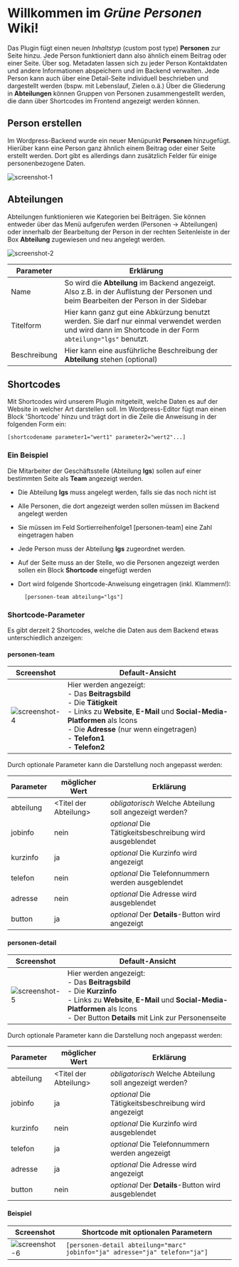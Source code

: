 Willkommen im _Grüne Personen_ Wiki!
====================================

Das Plugin fügt einen neuen _Inhaltstyp_ (custom post type) **Personen** zur Seite hinzu. Jede Person funktioniert dann also ähnlich einem Beitrag oder einer Seite.
Über sog. Metadaten lassen sich zu jeder Person Kontaktdaten und andere Informationen abspeichern und im Backend verwalten. Jede Person kann auch über eine Detail-Seite individuell beschrieben und dargestellt werden (bspw. mit Lebenslauf, Zielen o.ä.)
Über die Gliederung in **Abteilungen** können Gruppen von Personen zusammengestellt werden, die dann über Shortcodes im Frontend angezeigt werden können.

## Person erstellen

Im Wordpress-Backend wurde ein neuer Menüpunkt **Personen** hinzugefügt. Hierüber kann eine Person ganz ähnlich einem Beitrag oder einer Seite erstellt werden. Dort gibt es allerdings dann zusätzlich Felder für einige personenbezogene Daten.

![screenshot-1][img-1]

## Abteilungen

Abteilungen funktionieren wie Kategorien bei Beiträgen. Sie können entweder über das Menü aufgerufen werden (Personen -> Abteilungen) oder innerhalb der Bearbeitung der Person in der rechten Seitenleiste in der Box **Abteilung** zugewiesen und neu angelegt werden.

![screenshot-2][img-2]

| Parameter | Erklärung |
|---|---|
| Name | So wird die **Abteilung** im Backend angezeigt. Also z.B. in der Auflistung der Personen und beim Bearbeiten der Person in der Sidebar |
| Titelform | Hier kann ganz gut eine Abkürzung benutzt werden. Sie darf nur einmal verwendet werden und wird dann im Shortcode in der Form `abteilung="lgs"` benutzt. |
| Beschreibung | Hier kann eine ausführliche Beschreibung der **Abteilung** stehen (optional)

## Shortcodes

Mit Shortcodes wird unserem Plugin mitgeteilt, welche Daten es auf der Website in welcher Art darstellen soll. Im Wordpress-Editor fügt man einen Block 'Shortcode' hinzu und trägt dort in die Zeile die Anweisung in der folgenden Form ein:

`[shortcodename parameter1="wert1" parameter2="wert2"...]`

### Ein Beispiel

Die Mitarbeiter der Geschäftsstelle (Abteilung **lgs**) sollen auf einer bestimmten Seite als **Team** angezeigt werden.

- Die Abteilung **lgs** muss angelegt werden, falls sie das noch nicht ist
- Alle Personen, die dort angezeigt werden sollen müssen im Backend angelegt werden
- Sie müssen im Feld Sortierreihenfolge1 \[personen-team\] eine Zahl eingetragen haben
- Jede Person muss der Abteilung **lgs** zugeordnet werden.
- Auf der Seite muss an der Stelle, wo die Personen angezeigt werden sollen ein Block 
  **Shortcode** eingefügt werden
- Dort wird folgende Shortcode-Anweisung eingetragen (inkl. Klammern!):

        [personen-team abteilung="lgs"]

### Shortcode-Parameter

Es gibt derzeit 2 Shortcodes, welche die Daten aus dem Backend etwas unterschiedlich anzeigen:

#### personen-team

| Screenshot | Default-Ansicht |
|---|---|
| ![screenshot-4][img-4] | Hier werden angezeigt:<br>- Das **Beitragsbild**<br>- Die **Tätigkeit**<br>- Links zu **Website**, **E-Mail** und **Social-Media-Platformen** als Icons<br>- Die **Adresse** (nur wenn eingetragen)<br>- **Telefon1**<br>- **Telefon2** |

Durch optionale Parameter kann die Darstellung noch angepasst werden:

| Parameter | möglicher Wert | Erklärung
|---|---|---|
| abteilung | \<Titel der Abteilung\> | _obligatorisch_ Welche Abteilung soll angezeigt werden? |
| jobinfo | nein | _optional_ Die Tätigkeitsbeschreibung wird ausgeblendet |
| kurzinfo | ja | _optional_ Die Kurzinfo wird angezeigt |
| telefon | nein | _optional_ Die Telefonnummern werden ausgeblendet |
| adresse | nein | _optional_ Die Adresse wird ausgeblendet |
| button | ja | _optional_ Der **Details**-Button wird angezeigt |


#### personen-detail

| Screenshot | Default-Ansicht |
|---|---|
|  ![screenshot-5][img-5] | Hier werden angezeigt:<br>- Das **Beitragsbild**<br>- Die **Kurzinfo**<br>- Links zu **Website**, **E-Mail** und **Social-Media-Platformen** als Icons<br>- Der Button **Details** mit Link zur Personenseite |

Durch optionale Parameter kann die Darstellung noch angepasst werden:

| Parameter | möglicher Wert | Erklärung
|---|---|---|
| abteilung | \<Titel der Abteilung\> | _obligatorisch_ Welche Abteilung soll angezeigt werden? |
| jobinfo | ja | _optional_ Die Tätigkeitsbeschreibung wird angezeigt |
| kurzinfo | nein | _optional_ Die Kurzinfo wird ausgeblendet |
| telefon | ja | _optional_ Die Telefonnummern werden angezeigt |
| adresse | ja | _optional_ Die Adresse wird angezeigt |
| button | nein | _optional_ Der **Details**-Button wird ausgeblendet |

#### Beispiel

| Screenshot | Shortcode mit optionalen Parametern |
|---|---|
|  ![screenshot-6][img-6] | `[personen-detail abteilung="marc" jobinfo="ja" adresse="ja" telefon="ja"]` |


[img-1]:https://github.com/Alzi/green-persons/blob/main/docs/backend_open_person_menu.jpg "Backend, Person bearbeiten"
[img-2]:https://github.com/Alzi/green-persons/blob/main/docs/scr_abteilungen.jpg "Backend, Abteilungen bearbeiten"
[img-3]:https://github.com/Alzi/green-persons/blob/main/docs/scr_sidebar_abteilungen.jpg "Metabox 'Abteilungen' in der Sidebar"
[img-4]:https://github.com/Alzi/green-persons/blob/main/docs/scr_person_team.jpg "Frontend Darstellung einer Person in der Ansicht \"Team\""
[img-5]:https://github.com/Alzi/green-persons/blob/main/docs/scr_person_detail.jpg "Frontend Darstellung einer Person in der Ansicht \"Detail\""
[img-6]:https://github.com/Alzi/green-persons/blob/main/docs/scr_person_team_extra.jpg "Frontend Darstellung einer Person in der Ansicht \"Team\" mit zusätzlichen Infos"